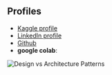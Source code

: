 ## Profiles

- [Kaggle profile](https://www.kaggle.com/mohamedelezabi/)
- [LinkedIn profile](https://www.linkedin.com/in/melezabi/)
- [Github](https://github.com/drmelezabi)
- **google colab**:

<img src="https://github.com/drmelezabi/AiCourse_Instant/tree/main/Tasks/08_15-08-2023/Images/colab.png" alt="Design vs Architecture Patterns">
